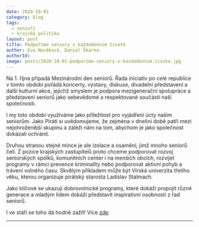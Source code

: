 ```yaml
---
date: 2020-10-01
category: blog
tags:
  - senioři
  - krajská politika
layout: post
title: Podpoříme seniory v každodenním životě
author: Eva Nováková, Daniel Škarka
authorId:  
image: posts/2020-10-01-podporime-seniory-v-kazdodennim-zivote.jpg
---
```


Na 1. října připadá Mezinárodní den seniorů. Řada iniciativ po celé republice v tomto období pořádá koncerty, výstavy, diskuse, divadelní představení a další kulturní akce, jejichž smyslem je podpora mezigenerační spolupráce a představení seniorů jako sebevědomé a respektované součásti naší společnosti. 

I my toto období využíváme jako příležitost pro vyjádření úcty našim seniorům. Jako Piráti si uvědomujeme, že zejména v dnešní době patří mezi nejohroženější skupinu a záleží nám na tom, abychom je jako společnost dokázali ochránit. 

Druhou stranou stejné mince je ale izolace a osamění, jimž mnoho seniorů čelí. Z pozice krajských zastupitelů proto chceme podporovat rozvoj seniorských spolků, komunitních center i na menších obcích, rozvíjet programy v rámci prevence kriminality nebo podporovat aktivní pohyb a trávení volného času. Skvělým příkladem může být Vírská univerzita třetího věku, kterou organizuje pirátský starosta Ladislav Stalmach.

Jako klíčové se ukazují dobrovolnické programy, které dokáží propojit různé generace a mladým lidem dokáží představit inspirativní osobnosti z řad seniorů. 

I ve stáří se toho dá hodně zažít! Více [zde](https://vysocina.pirati.cz/komunalni-volby/program/2020vys/pecujici).


---

